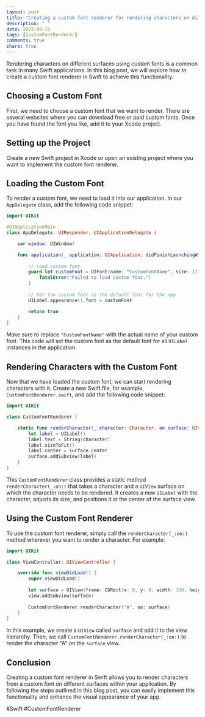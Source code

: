 ```yaml
---
layout: post
title: "Creating a custom font renderer for rendering characters on different surfaces in Swift"
description: " "
date: 2023-09-15
tags: [CustomFontRenderer]
comments: true
share: true
---
```


Rendering characters on different surfaces using custom fonts is a common task in many Swift applications. In this blog post, we will explore how to create a custom font renderer in Swift to achieve this functionality.

## Choosing a Custom Font

First, we need to choose a custom font that we want to render. There are several websites where you can download free or paid custom fonts. Once you have found the font you like, add it to your Xcode project.

## Setting up the Project

Create a new Swift project in Xcode or open an existing project where you want to implement the custom font renderer.

## Loading the Custom Font

To render a custom font, we need to load it into our application. In our `AppDelegate` class, add the following code snippet:

```swift
import UIKit

@UIApplicationMain
class AppDelegate: UIResponder, UIApplicationDelegate {

    var window: UIWindow?

    func application(_ application: UIApplication, didFinishLaunchingWithOptions launchOptions: [UIApplication.LaunchOptionsKey: Any]?) -> Bool {
        
        // Load custom font
        guard let customFont = UIFont(name: "CustomFontName", size: 17) else {
            fatalError("Failed to load custom font.")
        }
        
        // Set the custom font as the default font for the app
        UILabel.appearance().font = customFont

        return true
    }
}
```

Make sure to replace `"CustomFontName"` with the actual name of your custom font. This code will set the custom font as the default font for all `UILabel` instances in the application.

## Rendering Characters with the Custom Font

Now that we have loaded the custom font, we can start rendering characters with it. Create a new Swift file, for example, `CustomFontRenderer.swift`, and add the following code snippet:

```swift
import UIKit

class CustomFontRenderer {

    static func renderCharacter(_ character: Character, on surface: UIView) {
        let label = UILabel()
        label.text = String(character)
        label.sizeToFit()
        label.center = surface.center
        surface.addSubview(label)
    }
}
```

This `CustomFontRenderer` class provides a static method `renderCharacter(_:on:)` that takes a character and a `UIView` surface on which the character needs to be rendered. It creates a new `UILabel` with the character, adjusts its size, and positions it at the center of the surface view.

## Using the Custom Font Renderer

To use the custom font renderer, simply call the `renderCharacter(_:on:)` method wherever you want to render a character. For example:

```swift
import UIKit

class ViewController: UIViewController {

    override func viewDidLoad() {
        super.viewDidLoad()
        
        let surface = UIView(frame: CGRect(x: 0, y: 0, width: 100, height: 100))
        view.addSubview(surface)
        
        CustomFontRenderer.renderCharacter("A", on: surface)
    }
}
```

In this example, we create a `UIView` called `surface` and add it to the view hierarchy. Then, we call `CustomFontRenderer.renderCharacter(_:on:)` to render the character "A" on the `surface` view.

## Conclusion

Creating a custom font renderer in Swift allows you to render characters from a custom font on different surfaces within your application. By following the steps outlined in this blog post, you can easily implement this functionality and enhance the visual appearance of your app.

#Swift #CustomFontRenderer